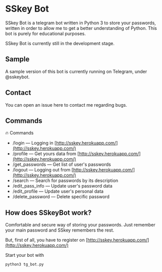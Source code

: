 # SSkey Bot
SSkey Bot is a telegram bot written in Python 3 to store your passwords, written in order to allow me to get a better understanding of Python. This bot is purely for educational purposes.

SSkey Bot is currently still in the development stage.

## Sample
A sample version of this bot is currently running on Telegram, under @sskeybot.

## Contact
You can open an issue here to contact me regarding bugs.

## Commands
🔥 Commands
* /login — Logging in [http://sskey.herokuapp.com/](http://sskey.herokuapp.com/)
* /profile — Get yours data from [http://sskey.herokuapp.com/](http://sskey.herokuapp.com/)
* /get_passwords — Get list of user's passwords
* /logout — Logging out from [http://sskey.herokuapp.com/](http://sskey.herokuapp.com/)
* /search — Search for passwords by its description
* /edit_pass_info — Update user's password data
* /edit_profile — Update user's personal data
* /delete_password — Delete specific password

## How does SSkeyBot work?
Comfortable and secure way of storing your passwords.
Just remember your main password and SSkey remembers the rest.

But, first of all, you have to register on [http://sskey.herokuapp.com/](http://sskey.herokuapp.com/)

Start your bot with
```bash
python3 tg_bot.py
```
